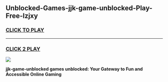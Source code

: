 
## Unblocked-Games-jjk-game-unblocked-Play-Free-lzjxy
<h3>
<a href="https://premium76.site?title=jjk-game-unblocked&ref=17A">CLICK TO PLAY</a></h3>
<hr>

<h3>
<a href="https://premium76.site?title=jjk-game-unblocked&ref=17A">CLICK 2 PLAY</a>
  
</h3>

<a href="https://premium76.site?title=jjk-game-unblocked&ref=17A"><img src="https://clearcache.store/games.png"></a>


**jjk-game-unblocked games unblocked: Your Gateway to Fun and Accessible Online Gaming**
